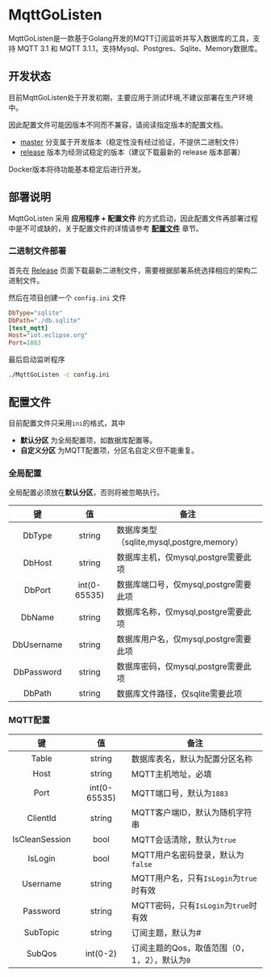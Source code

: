 # MqttGoListen

MqttGoListen是一款基于Golang开发的MQTT订阅监听并写入数据库的工具，支持 MQTT 3.1 和 MQTT 3.1.1，支持Mysql、Postgres、Sqlite、Memory数据库。

## 开发状态

目前MqttGoListen处于开发初期，主要应用于测试环境,不建议部署在生产环境中。

因此配置文件可能因版本不同而不兼容，请阅读指定版本的配置文档。

* [master](https://github.com/xiaoxinpro/MqttGoListen/tree/master) 分支属于开发版本（稳定性没有经过验证，不提供二进制文件）
* [release](https://github.com/xiaoxinpro/MqttGoListen/releases) 版本为经测试稳定的版本（建议下载最新的 release 版本部署）

Docker版本将待功能基本稳定后进行开发。

## 部署说明

MqttGoListen 采用 **应用程序 + 配置文件** 的方式启动，因此配置文件再部署过程中是不可或缺的，关于配置文件的详情请参考 **[配置文件](#配置文件)** 章节。

### 二进制文件部署

首先在 [Release](https://github.com/xiaoxinpro/MqttGoListen/releases) 页面下载最新二进制文件，需要根据部署系统选择相应的架构二进制文件。

然后在项目创建一个 `config.ini` 文件

```ini
DbType="sqlite"
DbPath="./db.sqlite"
[test_mqtt]
Host="iot.eclipse.org"
Port=1883
```

最后启动监听程序

```bash
./MqttGoListen -c config.ini
```

## 配置文件

目前配置文件只采用`ini`的格式，其中

* **默认分区** 为全局配置项，如数据库配置等。
* **自定义分区** 为MQTT配置项，分区名自定义但不能重复。

### 全局配置

全局配置必须放在**默认分区**，否则将被忽略执行。

|      键      |      值       | 备注                                |
|:-----------:|:------------:|-----------------------------------|
|   DbType    |    string    | 数据库类型（sqlite,mysql,postgre,memory） |
|   DbHost    |    string    | 数据库主机，仅mysql,postgre需要此项          |
|   DbPort    | int(0-65535) | 数据库端口号，仅mysql,postgre需要此项         |
|   DbName    |    string    | 数据库名称，仅mysql,postgre需要此项          |
| DbUsername  |    string    | 数据库用户名，仅mysql,postgre需要此项         |
| DbPassword  |    string    | 数据库密码，仅mysql,postgre需要此项          |
|   DbPath    |    string    | 数据库文件路径，仅sqlite需要此项               |

### MQTT配置
|      键      |      值       | 备注                        |
|:-----------:|:------------:|---------------------------|
| Table          |    string    | 数据库表名，默认为配置分区名称           |
| Host           |    string    | MQTT主机地址，必填               |
| Port           | int(0-65535) | MQTT端口号，默认为`1883`           |
| ClientId       |    string    | MQTT客户端ID，默认为随机字符串        |
| IsCleanSession |     bool     | MQTT会话清除，默认为`true`          |
| IsLogin        |     bool     | MQTT用户名密码登录，默认为`false`      |
| Username       |    string    | MQTT用户名，只有`IsLogin`为`true`时有效 |
| Password       |    string    | MQTT密码，只有`IsLogin`为`true`时有效  |
| SubTopic       |    string    | 订阅主题，默认为#                 |
| SubQos         |   int(0-2)   | 订阅主题的Qos，取值范围（0，1，2），默认为`0` |

